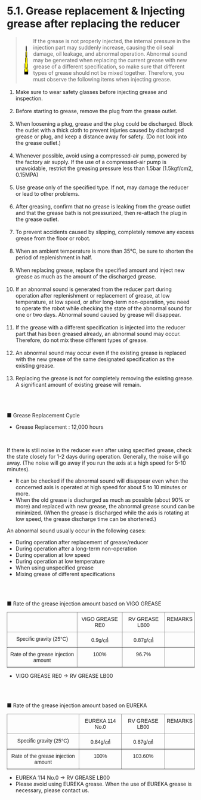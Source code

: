 ﻿# 5.1. Grease replacement & Injecting grease after replacing the reducer 

<blockquote>
<table border="0">
<thead>
  <tr>
    <td>
    <div align="center">
      <img src="../../_assets/주의표시.png" width = 80 height = 80>
    </div>
    </td>
    <td colspan="4">If the grease is not properly injected, the internal pressure in the injection part may suddenly increase, causing the oil seal damage, oil leakage, and abnormal operation. Abnormal sound may be generated when replacing the current grease with new grease of a different specification, so make sure that different types of grease should not be mixed together. Therefore, you must observe the following items when injecting grease.</td>
  </tr>
</thead>
</table>  
</blockquote>

<ol style="list-style-type:decimal" start="1">
		<li>
Make sure to wear safety glasses before injecting grease and inspection.
</li><br>
    <li>
Before starting to grease, remove the plug from the grease outlet.
</li><br>
    <li>
When loosening a plug, grease and the plug could be discharged. Block the outlet with a thick cloth to prevent injuries caused by discharged grease or plug, and keep a distance away for safety. (Do not look into the grease outlet.)
</li><br>
    <li>
Whenever possible, avoid using a compressed-air pump, powered by the factory air supply. If the use of a compressed-air pump is unavoidable, restrict the greasing pressure less than 1.5bar (1.5kgf/cm2, 0.15MPA)
</li><br>
    <li>
Use grease only of the specified type. If not, may damage the reducer or lead to other problems.
</li><br>
    <li>
After greasing, confirm that no grease is leaking from the grease outlet and that the grease bath is not pressurized, then re-attach the plug in the grease outlet.
</li><br>
    <li>
To prevent accidents caused by slipping, completely remove any excess grease from the floor or robot.
</li><br>
    <li>
When an ambient temperature is more than 35℃, be sure to shorten the period of replenishment in half.
</li><br>
    <li>
When replacing grease, replace the specified amount and inject new grease as much as the amount of the discharged grease.
</li><br>
    <li>
If an abnormal sound is generated from the reducer part during operation after replenishment or replacement of grease, at low temperature, at low speed, or after long-term non-operation, you need to operate the robot while checking the state of the abnormal sound for one or two days. Abnormal sound caused by grease will disappear.
</li><br>
    <li>
If the grease with a different specification is injected into the reducer part that has been greased already, an abnormal sound may occur. Therefore, do not mix these different types of grease.
</li><br>
    <li>
An abnormal sound may occur even if the existing grease is replaced with the new grease of the same designated specification as the existing grease.
</li><br>
    <li>
Replacing the grease is not for completely removing the existing grease. A significant amount of existing grease will remain.
</li><br>	
</ol>

<br></br>
■ Grease Replacement Cycle

-	Grease Replacement  : 12,000 hours


 <br>


If there is still noise in the reducer even after using specified grease, check the state closely for 1-2 days during operation. Generally, the noise will go away.
(The noise will go away if you run the axis at a high speed for 5-10 minutes).
- It can be checked if the abnormal sound will disappear even when the concerned axis is operated at high speed for about 5 to 10 minutes or more.
- When the old grease is discharged as much as possible (about 90% or more) and replaced with new grease, the abnormal grease sound can be minimized. (When the grease is discharged while the axis is rotating at low speed, the grease discharge time can be shortened.)

An abnormal sound usually occur in the following cases:
-	During operation after replacement of grease/reducer
-	During operation after a long-term non-operation
-	During operation at low speed
-	During operation at low temperature 
-	When using unspecified grease 
-	Mixing grease of different specifications


<br><br>

■ Rate of the grease injection amount based on VIGO GREASE

<style type="text/css">
.tg  {border-collapse:collapse;border-spacing:0;}
.tg td{border-color:black;border-style:solid;border-width:1px;font-family:Arial, sans-serif;font-size:14px;
  overflow:hidden;padding:10px 5px;word-break:normal;}
.tg th{border-color:black;border-style:solid;border-width:1px;font-family:Arial, sans-serif;font-size:14px;
  font-weight:normal;overflow:hidden;padding:10px 5px;word-break:normal;}
.tg .tg-c3ow{border-color:inherit;text-align:center;vertical-align:top}
</style>
<table class="tg">
<thead>
  <tr>
    <th class="tg-c3ow"></th>
    <th class="tg-c3ow">VIGO GREASE RE0</th>
    <th class="tg-c3ow">RV GREASE LB00</th>
    <th class="tg-c3ow">REMARKS</th>
  </tr>
</thead>
<tbody>
  <tr>
    <td class="tg-c3ow">Specific gravity (25°C)</td>
    <td class="tg-c3ow">0.9g/㎤</td>
    <td class="tg-c3ow">0.87g/㎤</td>
    <td class="tg-c3ow"></td>
  </tr>
  <tr>
    <td class="tg-c3ow">Rate of the grease injection amount</td>
    <td class="tg-c3ow">100%</td>
    <td class="tg-c3ow">96.7%</td>
    <td class="tg-c3ow"></td>
  </tr>
</tbody>
</table>

- VIGO GREASE RE0 → RV GREASE LB00	


<br><br>
	
■ Rate of the grease injection amount based on EUREKA

<style type="text/css">
.tg  {border-collapse:collapse;border-spacing:0;}
.tg td{border-color:black;border-style:solid;border-width:1px;font-family:Arial, sans-serif;font-size:14px;
  overflow:hidden;padding:10px 5px;word-break:normal;}
.tg th{border-color:black;border-style:solid;border-width:1px;font-family:Arial, sans-serif;font-size:14px;
  font-weight:normal;overflow:hidden;padding:10px 5px;word-break:normal;}
.tg .tg-c3ow{border-color:inherit;text-align:center;vertical-align:top}
</style>
<table class="tg">
<thead>
  <tr>
    <th class="tg-c3ow"></th>
    <th class="tg-c3ow">EUREKA 114 No.0</th>
    <th class="tg-c3ow">RV GREASE LB00</th>
    <th class="tg-c3ow">REMARKS</th>
  </tr>
</thead>
<tbody>
  <tr>
    <td class="tg-c3ow">Specific gravity (25°C)</td>
    <td class="tg-c3ow">0.84g/㎤</td>
    <td class="tg-c3ow">0.87g/㎤</td>
    <td class="tg-c3ow"></td>
  </tr>
  <tr>
    <td class="tg-c3ow">Rate of the grease injection amount</td>
    <td class="tg-c3ow">100%</td>
    <td class="tg-c3ow">103.60%</td>
    <td class="tg-c3ow"></td>
  </tr>
</tbody>
</table>

- EUREKA 114 No.0 → RV GREASE LB00		
- Please avoid using EUREKA grease. When the use of EUREKA grease is necessary, please contact us.
